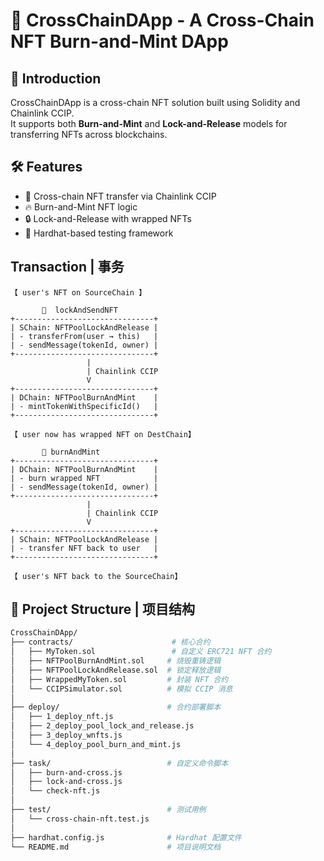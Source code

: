 # 🌉 CrossChainDApp - A Cross-Chain NFT Burn-and-Mint DApp

## 📌 Introduction

CrossChainDApp is a cross-chain NFT solution built using Solidity and Chainlink CCIP.  
It supports both **Burn-and-Mint** and **Lock-and-Release** models for transferring NFTs across blockchains.


## 🛠 Features

- 🔗 Cross-chain NFT transfer via Chainlink CCIP  
- 🔥 Burn-and-Mint NFT logic  
- 🔒 Lock-and-Release with wrapped NFTs  
- 🧪 Hardhat-based testing framework  

## Transaction | 事务
```text
【 user's NFT on SourceChain 】

       🔽  lockAndSendNFT
+-------------------------------+
| SChain: NFTPoolLockAndRelease |
| - transferFrom(user → this)   |
| - sendMessage(tokenId, owner) |
+-------------------------------+
                 |
                 | Chainlink CCIP
                 V
+-------------------------------+
| DChain: NFTPoolBurnAndMint    |
| - mintTokenWithSpecificId()   |
+-------------------------------+

【 user now has wrapped NFT on DestChain】

       🔽 burnAndMint
+-------------------------------+
| DChain: NFTPoolBurnAndMint    |
| - burn wrapped NFT            |
| - sendMessage(tokenId, owner) |
+-------------------------------+
                 |
                 | Chainlink CCIP
                 V
+-------------------------------+
| SChain: NFTPoolLockAndRelease |
| - transfer NFT back to user   |
+-------------------------------+

【 user's NFT back to the SourceChain】
```

## 📁 Project Structure | 项目结构

```bash
CrossChainDApp/
├── contracts/                      # 核心合约
│   ├── MyToken.sol                 # 自定义 ERC721 NFT 合约
│   ├── NFTPoolBurnAndMint.sol     # 烧毁重铸逻辑
│   ├── NFTPoolLockAndRelease.sol  # 锁定释放逻辑
│   ├── WrappedMyToken.sol         # 封装 NFT 合约
│   └── CCIPSimulator.sol          # 模拟 CCIP 消息
│
├── deploy/                        # 合约部署脚本
│   ├── 1_deploy_nft.js
│   ├── 2_deploy_pool_lock_and_release.js
│   ├── 3_deploy_wnfts.js
│   └── 4_deploy_pool_burn_and_mint.js
│
├── task/                          # 自定义命令脚本
│   ├── burn-and-cross.js
│   ├── lock-and-cross.js
│   └── check-nft.js
│
├── test/                          # 测试用例
│   └── cross-chain-nft.test.js
│
├── hardhat.config.js              # Hardhat 配置文件
└── README.md                      # 项目说明文档


